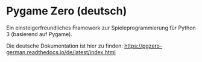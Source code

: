 # Pygame Zero (deutsch)
Ein einsteigerfreundliches Framework zur Spieleprogrammierung für Python 3 (basierend auf Pygame).

Die deutsche Dokumentation ist hier zu finden: https://pgzero-german.readthedocs.io/de/latest/index.html

